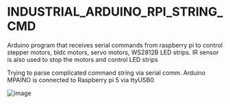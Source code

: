 # INDUSTRIAL_ARDUINO_RPI_STRING_CMD
Arduino program that receives serial commands from raspberry pi to control stepper motors, bldc motors, servo motors, WS2812B LED strips. IR sensor is also used to stop the motors and control LED strips

Trying to parse complicated command string via serial comm.
Arduino MPAINO is connected to Raspberry pi 5 via ttyUSB0

![image](https://github.com/saidijongo/INDUSTRIAL_ARDUINO_RPI_STRING_CMD/assets/31678025/087260e5-248c-4480-9c57-42a390d936fd)

